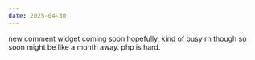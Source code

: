 ```yaml
---
date: 2025-04-30
---
```


new comment widget coming soon hopefully, kind of busy rn though so soon might be like a month away. php is hard.
